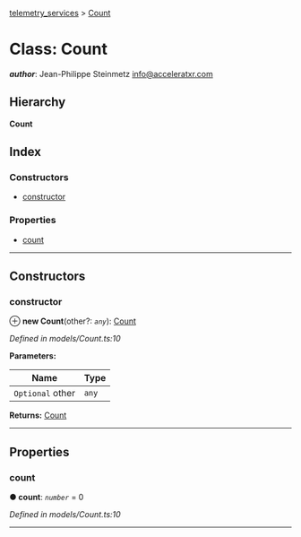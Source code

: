 [telemetry_services](../README.md) > [Count](../classes/count.md)

# Class: Count

*__author__*: Jean-Philippe Steinmetz [info@acceleratxr.com](mailto:info@acceleratxr.com)

## Hierarchy

**Count**

## Index

### Constructors

* [constructor](count.md#constructor)

### Properties

* [count](count.md#count-1)

---

## Constructors

<a id="constructor"></a>

###  constructor

⊕ **new Count**(other?: *`any`*): [Count](count.md)

*Defined in models/Count.ts:10*

**Parameters:**

| Name | Type |
| ------ | ------ |
| `Optional` other | `any` |

**Returns:** [Count](count.md)

___

## Properties

<a id="count-1"></a>

###  count

**● count**: *`number`* = 0

*Defined in models/Count.ts:10*

___

